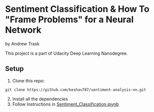 # Sentiment Classification & How To "Frame Problems" for a Neural Network

by Andrew Trask

This project is a part of Udacity Deep Learning Nanodegree.   

## Setup
 1. Clone this repo:
```
git clone https://github.com/keshav787/sentiment-analysis-nn.git
```
 2. Install all the dependencies  
 3. Follow Instructions in [Sentiment_Classification.ipynb](https://github.com/keshav787/sentiment-analysis-nn/blob/master/Sentiment_Classification.ipynb)
